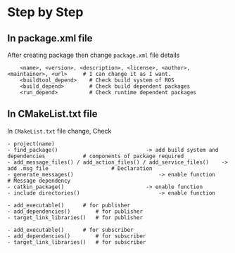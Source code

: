 # Step by Step

## In package.xml file

After creating package then change `package.xml` file details		

        <name>, <version>, <description>, <license>, <author>, <maintainer>, <url>     # I can change it as I want.
        <buildtool_depend>    # Check build system of ROS
        <build_depend>        # Check build dependent packages
        <run_depend>          # Check runtime dependent packages

## In CMakeList.txt file

In `CMakeList.txt` file change, Check

    - project(name)  
	- find_package()							-> add build system and dependencies 			# components of package required
	- add_message_files() / add_action_files() / add_service_files()	-> add .msg file					# Declaration
	- generate_messages()							-> enable function					# Message dependency 
	- catkin_package()							-> enable function
	- include directories()							-> enable function

	- add_executable()		# for publisher
	- add_dependencies()		# for publisher 
	- target_link_libraries()	# for publisher

	- add_executable()		# for subscriber
	- add_dependencies()		# for subscriber
	- target_link_libraries()	# for subscriber

